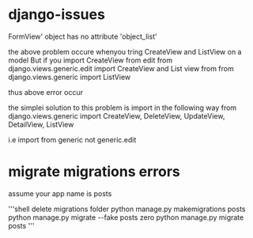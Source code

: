 # django-issues


FormView' object has no attribute 'object_list'

the above problem occure whenyou tring CreateView and ListView on a model
But if you import CreateView from edit
from django.views.generic.edit import CreateView
and List view from
from django.views.generic import ListView

thus above error occur

the simplei solution to this problem is import in the following way
from django.views.generic import CreateView, DeleteView, UpdateView, DetailView, ListView

i.e import from generic not generic.edit




# migrate migrations errors
assume your app name is posts

'''shell
delete migrations folder
python manage.py makemigrations posts
python manage.py migrate --fake posts zero
python manage.py migrate posts
'''
